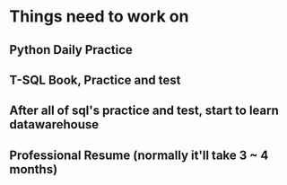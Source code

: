 # Things need to work on
## Python Daily Practice
## T-SQL Book, Practice and test
## After all of sql's practice and test, start to learn datawarehouse
## Professional Resume (normally it'll take 3 ~ 4 months)

